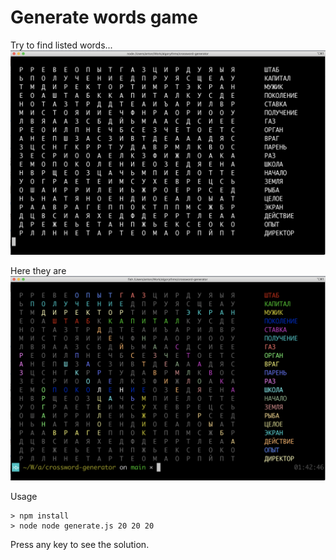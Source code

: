 # Generate words game

Try to find listed words...
![screenshot - puzzle](doc/Screen%20Shot%202021-03-13%20at%201.42.45%20AM.png)

Here they are
![screenshot - puzzle](doc/Screen%20Shot%202021-03-13%20at%201.43.12%20AM.png)

Usage
~~~
> npm install
> node node generate.js 20 20 20
~~~

Press any key to see the solution.